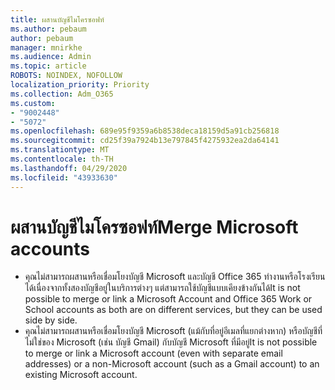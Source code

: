 ```yaml
---
title: ผสานบัญชีไมโครซอฟท์
ms.author: pebaum
author: pebaum
manager: mnirkhe
ms.audience: Admin
ms.topic: article
ROBOTS: NOINDEX, NOFOLLOW
localization_priority: Priority
ms.collection: Adm_O365
ms.custom:
- "9002448"
- "5072"
ms.openlocfilehash: 689e95f9359a6b8538deca18159d5a91cb256818
ms.sourcegitcommit: cd25f39a7924b13e797845f4275932ea2da64141
ms.translationtype: MT
ms.contentlocale: th-TH
ms.lasthandoff: 04/29/2020
ms.locfileid: "43933630"
---
```

# <a name="merge-microsoft-accounts"></a><span data-ttu-id="ebb9d-102">ผสานบัญชีไมโครซอฟท์</span><span class="sxs-lookup"><span data-stu-id="ebb9d-102">Merge Microsoft accounts</span></span>

- <span data-ttu-id="ebb9d-103">คุณไม่สามารถผสานหรือเชื่อมโยงบัญชี Microsoft และบัญชี Office 365 ทํางานหรือโรงเรียนได้เนื่องจากทั้งสองบัญชีอยู่ในบริการต่างๆ แต่สามารถใช้บัญชีแบบเคียงข้างกันได้</span><span class="sxs-lookup"><span data-stu-id="ebb9d-103">It is not possible to merge or link a Microsoft Account and Office 365 Work or School accounts as both are on different services, but they can be used side by side.</span></span>
- <span data-ttu-id="ebb9d-104">คุณไม่สามารถผสานหรือเชื่อมโยงบัญชี Microsoft (แม้กับที่อยู่อีเมลที่แยกต่างหาก) หรือบัญชีที่ไม่ใช่ของ Microsoft (เช่น บัญชี Gmail) กับบัญชี Microsoft ที่มีอยู่</span><span class="sxs-lookup"><span data-stu-id="ebb9d-104">It is not possible to merge or link a Microsoft account (even with separate email addresses) or a non-Microsoft account (such as a Gmail account) to an existing Microsoft account.</span></span>
